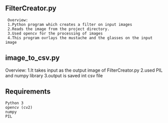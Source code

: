 ## FilterCreator.py

	 Overview:
	 1.Python program which creates a filter on input images
	 2.Reads the image from the project directory.
	 3.Used opencv for the processing of images
	 4.This program ovrlays the mustache and the glasses on the input image
   

##  image_to_csv.py

   Overview:
   1.It takes input as the output image of FilterCreator.py
   2.used PIL and numpy library
   3.output is saved int csv file


##  Requirements
    
    Python 3
    opencv (cv2)
    numpy
    PIL
    
			
